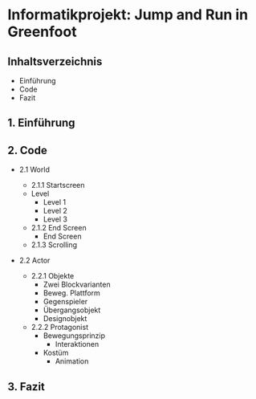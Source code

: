 # Informatikprojekt: Jump and Run in Greenfoot
## Inhaltsverzeichnis
* Einführung
* Code
* Fazit
## 1. Einführung


## 2. Code


* 2.1 World
  * 2.1.1 Startscreen
   * Level
      * Level 1
      * Level 2
      * Level 3
   * 2.1.2 End Screen
      * End Screen
   * 2.1.3 Scrolling
 
 * 2.2 Actor
    * 2.2.1 Objekte
      * Zwei Blockvarianten
      * Beweg. Plattform
      * Gegenspieler
      * Übergangsobjekt
      * Designobjekt 
    * 2.2.2 Protagonist
      * Bewegungsprinzip
        * Interaktionen
      * Kostüm
        * Animation
      
## 3. Fazit
